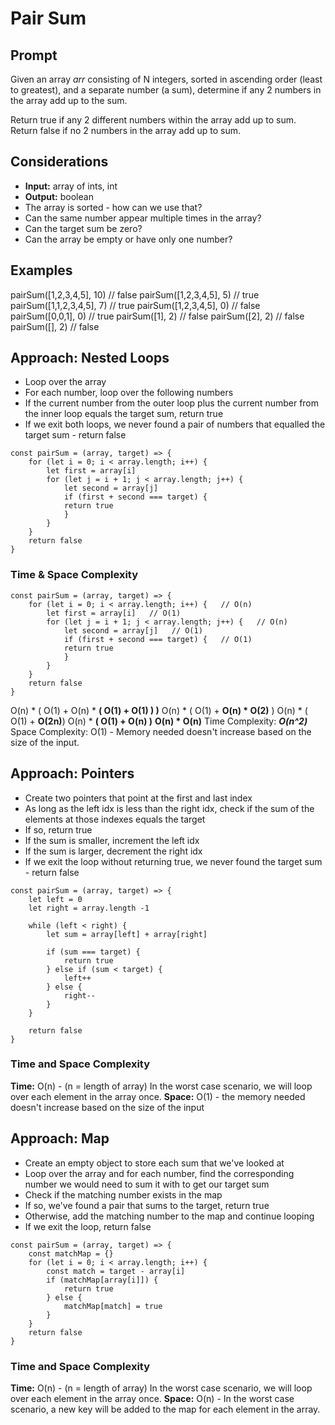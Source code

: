 # Pair Sum

## Prompt
Given an array *arr* consisting of N integers, sorted in ascending order (least to greatest), and a separate number (a sum), determine if any 2 numbers in the array add up to the sum.

Return true if any 2 different numbers within the array add up to sum. Return false if no 2 numbers in the array add up to sum.

## Considerations
* **Input:** array of ints, int
* **Output:** boolean
* The array is sorted - how can we use that?
* Can the same number appear multiple times in the array?
* Can the target sum be zero?
* Can the array be empty or have only one number?


## Examples
pairSum([1,2,3,4,5], 10) // false
pairSum([1,2,3,4,5], 5) // true
pairSum([1,1,2,3,4,5], 7) // true
pairSum([1,2,3,4,5], 0) // false
pairSum([0,0,1], 0) // true
pairSum([1], 2) // false
pairSum([2], 2) // false
pairSum([], 2) // false

## Approach: Nested Loops

* Loop over the array
* For each number, loop over the following numbers
* If the current number from the outer loop plus the current number from the inner loop equals the target sum, return true
* If we exit both loops, we never found a pair of numbers that equalled the target sum - return false

```
const pairSum = (array, target) => {
    for (let i = 0; i < array.length; i++) {
        let first = array[i]
        for (let j = i + 1; j < array.length; j++) {
            let second = array[j]
            if (first + second === target) {
            return true
            }
        }
    }
    return false
}
```

### Time & Space Complexity

```
const pairSum = (array, target) => {
    for (let i = 0; i < array.length; i++) {   // O(n)
        let first = array[i]   // O(1)
        for (let j = i + 1; j < array.length; j++) {   // O(n)
            let second = array[j]   // O(1)
            if (first + second === target) {   // O(1)
            return true
            }
        }
    }
    return false
}
```
O(n) * ( O(1) + O(n) * **( O(1) + O(1) ) )**
O(n) * ( O(1) + **O(n) * O(2)** )
O(n) * ( O(1) + **O(2n)**)
O(n) * **( O(1) + O(n) )**
**O(n) * O(n)**
Time Complexity: ***O(n^2)***
Space Complexity: O(1) - Memory needed doesn't increase based on the size of the input.


## Approach: Pointers

* Create two pointers that point at the first and last index
* As long as the left idx is less than the right idx, check if the sum of the elements at those indexes equals the target
* If so, return true
* If the sum is smaller, increment the left idx
* If the sum is larger, decrement the right idx
* If we exit the loop without returning true, we never found the target sum - return false


```
const pairSum = (array, target) => {
    let left = 0
    let right = array.length -1

    while (left < right) {
        let sum = array[left] + array[right]

        if (sum === target) {
            return true
        } else if (sum < target) {
            left++
        } else {
            right--
        }
    }

    return false
}
```

### Time and Space Complexity
**Time:** O(n) - (n = length of array) In the worst case scenario, we will loop over each element in the array once.
**Space:** O(1) - the memory needed doesn't increase based on the size of the input


## Approach: Map

* Create an empty object to store each sum that we've looked at
* Loop over the array and for each number, find the corresponding number we would need to sum it with to get our target sum
* Check if the matching number exists in the map
* If so, we've found a pair that sums to the target, return true
* Otherwise, add the matching number to the map and continue looping
* If we exit the loop, return false

```
const pairSum = (array, target) => {
    const matchMap = {}
    for (let i = 0; i < array.length; i++) {
        const match = target - array[i]
        if (matchMap[array[i]]) {
            return true
        } else {
            matchMap[match] = true
        }
    }
    return false
}
```

### Time and Space Complexity
**Time:** O(n) - (n = length of array) In the worst case scenario, we will loop over each element in the array once.
**Space:** O(n) - In the worst case scenario, a new key will be added to the map for each element in the array.
